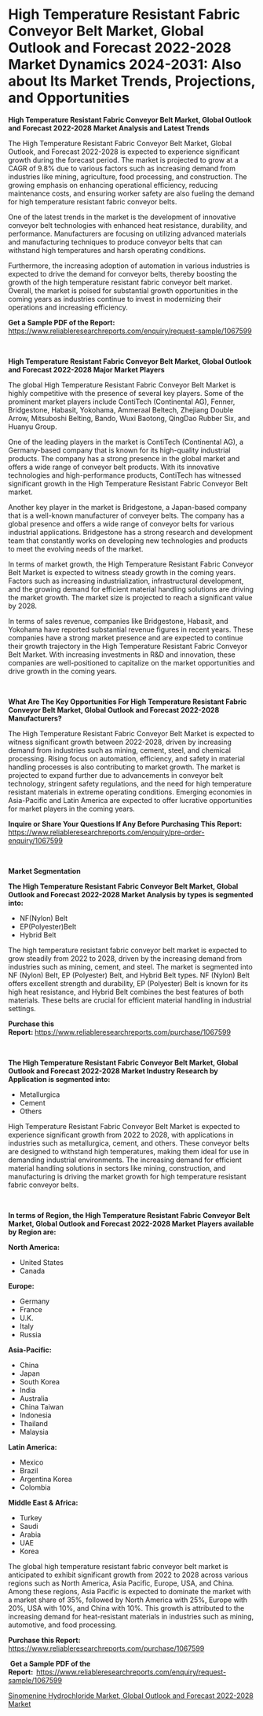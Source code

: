 <p><h1>High Temperature Resistant Fabric Conveyor Belt Market, Global Outlook and Forecast 2022-2028 Market Dynamics 2024-2031: Also about Its Market Trends, Projections, and Opportunities</h1></p><p><strong>High Temperature Resistant Fabric Conveyor Belt Market, Global Outlook and Forecast 2022-2028 Market Analysis and Latest Trends</strong></p>
<p><p>The High Temperature Resistant Fabric Conveyor Belt Market, Global Outlook, and Forecast 2022-2028 is expected to experience significant growth during the forecast period. The market is projected to grow at a CAGR of 9.8% due to various factors such as increasing demand from industries like mining, agriculture, food processing, and construction. The growing emphasis on enhancing operational efficiency, reducing maintenance costs, and ensuring worker safety are also fueling the demand for high temperature resistant fabric conveyor belts.</p><p>One of the latest trends in the market is the development of innovative conveyor belt technologies with enhanced heat resistance, durability, and performance. Manufacturers are focusing on utilizing advanced materials and manufacturing techniques to produce conveyor belts that can withstand high temperatures and harsh operating conditions.</p><p>Furthermore, the increasing adoption of automation in various industries is expected to drive the demand for conveyor belts, thereby boosting the growth of the high temperature resistant fabric conveyor belt market. Overall, the market is poised for substantial growth opportunities in the coming years as industries continue to invest in modernizing their operations and increasing efficiency.</p></p>
<p><strong>Get a Sample PDF of the Report:&nbsp;</strong> <a href="https://www.reliableresearchreports.com/enquiry/request-sample/1067599">https://www.reliableresearchreports.com/enquiry/request-sample/1067599</a></p>
<p>&nbsp;</p>
<p><strong>High Temperature Resistant Fabric Conveyor Belt Market, Global Outlook and Forecast 2022-2028 Major Market Players</strong></p>
<p><p>The global High Temperature Resistant Fabric Conveyor Belt Market is highly competitive with the presence of several key players. Some of the prominent market players include ContiTech (Continental AG), Fenner, Bridgestone, Habasit, Yokohama, Ammeraal Beltech, Zhejiang Double Arrow, Mitsuboshi Belting, Bando, Wuxi Baotong, QingDao Rubber Six, and Huanyu Group.</p><p>One of the leading players in the market is ContiTech (Continental AG), a Germany-based company that is known for its high-quality industrial products. The company has a strong presence in the global market and offers a wide range of conveyor belt products. With its innovative technologies and high-performance products, ContiTech has witnessed significant growth in the High Temperature Resistant Fabric Conveyor Belt market.</p><p>Another key player in the market is Bridgestone, a Japan-based company that is a well-known manufacturer of conveyer belts. The company has a global presence and offers a wide range of conveyor belts for various industrial applications. Bridgestone has a strong research and development team that constantly works on developing new technologies and products to meet the evolving needs of the market.</p><p>In terms of market growth, the High Temperature Resistant Fabric Conveyor Belt Market is expected to witness steady growth in the coming years. Factors such as increasing industrialization, infrastructural development, and the growing demand for efficient material handling solutions are driving the market growth. The market size is projected to reach a significant value by 2028.</p><p>In terms of sales revenue, companies like Bridgestone, Habasit, and Yokohama have reported substantial revenue figures in recent years. These companies have a strong market presence and are expected to continue their growth trajectory in the High Temperature Resistant Fabric Conveyor Belt Market. With increasing investments in R&D and innovation, these companies are well-positioned to capitalize on the market opportunities and drive growth in the coming years.</p></p>
<p>&nbsp;</p>
<p><strong>What Are The Key Opportunities For High Temperature Resistant Fabric Conveyor Belt Market, Global Outlook and Forecast 2022-2028 Manufacturers?</strong></p>
<p><p>The High Temperature Resistant Fabric Conveyor Belt Market is expected to witness significant growth between 2022-2028, driven by increasing demand from industries such as mining, cement, steel, and chemical processing. Rising focus on automation, efficiency, and safety in material handling processes is also contributing to market growth. The market is projected to expand further due to advancements in conveyor belt technology, stringent safety regulations, and the need for high temperature resistant materials in extreme operating conditions. Emerging economies in Asia-Pacific and Latin America are expected to offer lucrative opportunities for market players in the coming years.</p></p>
<p><strong>Inquire or Share Your Questions If Any Before Purchasing This Report:</strong> <a href="https://www.reliableresearchreports.com/enquiry/pre-order-enquiry/1067599">https://www.reliableresearchreports.com/enquiry/pre-order-enquiry/1067599</a></p>
<p>&nbsp;</p>
<p><strong>Market Segmentation</strong></p>
<p><strong>The High Temperature Resistant Fabric Conveyor Belt Market, Global Outlook and Forecast 2022-2028 Market Analysis by types is segmented into:</strong></p>
<p><ul><li>NF(Nylon) Belt</li><li>EP(Polyester)Belt</li><li>Hybrid Belt</li></ul></p>
<p><p>The high temperature resistant fabric conveyor belt market is expected to grow steadily from 2022 to 2028, driven by the increasing demand from industries such as mining, cement, and steel. The market is segmented into NF (Nylon) Belt, EP (Polyester) Belt, and Hybrid Belt types. NF (Nylon) Belt offers excellent strength and durability, EP (Polyester) Belt is known for its high heat resistance, and Hybrid Belt combines the best features of both materials. These belts are crucial for efficient material handling in industrial settings.</p></p>
<p><strong>Purchase this Report:&nbsp;</strong><a href="https://www.reliableresearchreports.com/purchase/1067599">https://www.reliableresearchreports.com/purchase/1067599</a></p>
<p>&nbsp;</p>
<p><strong>The High Temperature Resistant Fabric Conveyor Belt Market, Global Outlook and Forecast 2022-2028 Market Industry Research by Application is segmented into:</strong></p>
<p><ul><li>Metallurgica</li><li>Cement</li><li>Others</li></ul></p>
<p><p>High Temperature Resistant Fabric Conveyor Belt Market is expected to experience significant growth from 2022 to 2028, with applications in industries such as metallurgica, cement, and others. These conveyor belts are designed to withstand high temperatures, making them ideal for use in demanding industrial environments. The increasing demand for efficient material handling solutions in sectors like mining, construction, and manufacturing is driving the market growth for high temperature resistant fabric conveyor belts.</p></p>
<p>&nbsp;</p>
<p><strong>In terms of Region, the High Temperature Resistant Fabric Conveyor Belt Market, Global Outlook and Forecast 2022-2028 Market Players available by Region are:</strong></p>
<p>
    <p> <strong> North America: </strong>
        <ul>
            <li>United States</li>
            <li>Canada</li>
        </ul>
        </p> 
    <p> <strong> Europe: </strong>
        <ul>
            <li>Germany</li>
            <li>France</li>
            <li>U.K.</li>
            <li>Italy</li>
            <li>Russia</li>
        </ul>
        </p> 
    <p> <strong> Asia-Pacific: </strong>
        <ul>
            <li>China</li>
            <li>Japan</li>
            <li>South Korea</li>
            <li>India</li>
            <li>Australia</li>
            <li>China Taiwan</li>
            <li>Indonesia</li>
            <li>Thailand</li>
            <li>Malaysia</li>
        </ul>
        </p> 
    <p> <strong> Latin America: </strong>
        <ul>
            <li>Mexico</li>
            <li>Brazil</li>
            <li>Argentina Korea</li>
            <li>Colombia</li>
        </ul>
        </p> 
    <p> <strong> Middle East & Africa: </strong>
        <ul>
            <li>Turkey</li>
            <li>Saudi</li>
            <li>Arabia</li>
            <li>UAE</li>
            <li>Korea</li>
        </ul>
    </p>
    </p>
<p><p>The global high temperature resistant fabric conveyor belt market is anticipated to exhibit significant growth from 2022 to 2028 across various regions such as North America, Asia Pacific, Europe, USA, and China. Among these regions, Asia Pacific is expected to dominate the market with a market share of 35%, followed by North America with 25%, Europe with 20%, USA with 10%, and China with 10%. This growth is attributed to the increasing demand for heat-resistant materials in industries such as mining, automotive, and food processing.</p></p>
<p><strong>Purchase this Report: </strong><a href="https://www.reliableresearchreports.com/purchase/1067599">https://www.reliableresearchreports.com/purchase/1067599</a></p>
<p>&nbsp;<strong>Get a Sample PDF of the Report:&nbsp;&nbsp;</strong><a href="https://www.reliableresearchreports.com/enquiry/request-sample/1067599">https://www.reliableresearchreports.com/enquiry/request-sample/1067599</a></p>
<p><strong></strong></p>
<p><p><a href="https://github.com/nathandecarvalho/Market-Research-Report-List-1/blob/main/sinomenine-hydrochloride-market-global-outlook-and-forecast-2022-2028-market.md">Sinomenine Hydrochloride Market, Global Outlook and Forecast 2022-2028 Market</a></p></p>